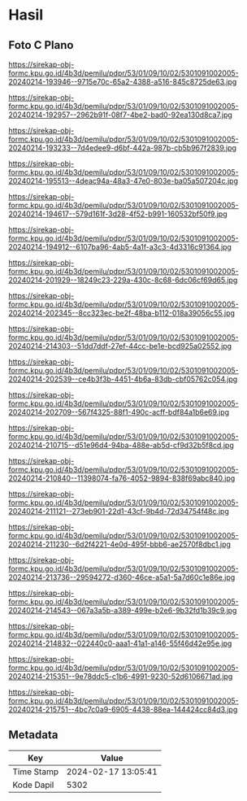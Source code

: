 # Hasil

## Foto C Plano

https://sirekap-obj-formc.kpu.go.id/4b3d/pemilu/pdpr/53/01/09/10/02/5301091002005-20240214-193946--9715e70c-65a2-4388-a516-845c8725de63.jpg

https://sirekap-obj-formc.kpu.go.id/4b3d/pemilu/pdpr/53/01/09/10/02/5301091002005-20240214-192957--2962b91f-08f7-4be2-bad0-92ea130d8ca7.jpg

https://sirekap-obj-formc.kpu.go.id/4b3d/pemilu/pdpr/53/01/09/10/02/5301091002005-20240214-193233--7d4edee9-d6bf-442a-987b-cb5b967f2839.jpg

https://sirekap-obj-formc.kpu.go.id/4b3d/pemilu/pdpr/53/01/09/10/02/5301091002005-20240214-195513--4deac94a-48a3-47e0-803e-ba05a507204c.jpg

https://sirekap-obj-formc.kpu.go.id/4b3d/pemilu/pdpr/53/01/09/10/02/5301091002005-20240214-194617--579d161f-3d28-4f52-b991-160532bf50f9.jpg

https://sirekap-obj-formc.kpu.go.id/4b3d/pemilu/pdpr/53/01/09/10/02/5301091002005-20240214-194912--6107ba96-4ab5-4a1f-a3c3-4d3316c91364.jpg

https://sirekap-obj-formc.kpu.go.id/4b3d/pemilu/pdpr/53/01/09/10/02/5301091002005-20240214-201929--18249c23-229a-430c-8c68-6dc06cf69d65.jpg

https://sirekap-obj-formc.kpu.go.id/4b3d/pemilu/pdpr/53/01/09/10/02/5301091002005-20240214-202345--8cc323ec-be2f-48ba-b112-018a39056c55.jpg

https://sirekap-obj-formc.kpu.go.id/4b3d/pemilu/pdpr/53/01/09/10/02/5301091002005-20240214-214303--51dd7ddf-27ef-44cc-be1e-bcd925a02552.jpg

https://sirekap-obj-formc.kpu.go.id/4b3d/pemilu/pdpr/53/01/09/10/02/5301091002005-20240214-202539--ce4b3f3b-4451-4b6a-83db-cbf05762c054.jpg

https://sirekap-obj-formc.kpu.go.id/4b3d/pemilu/pdpr/53/01/09/10/02/5301091002005-20240214-202709--567f4325-88f1-490c-acff-bdf84a1b6e69.jpg

https://sirekap-obj-formc.kpu.go.id/4b3d/pemilu/pdpr/53/01/09/10/02/5301091002005-20240214-210715--d51e96d4-94ba-488e-ab5d-cf9d32b5f8cd.jpg

https://sirekap-obj-formc.kpu.go.id/4b3d/pemilu/pdpr/53/01/09/10/02/5301091002005-20240214-210840--11398074-fa76-4052-9894-838f69abc840.jpg

https://sirekap-obj-formc.kpu.go.id/4b3d/pemilu/pdpr/53/01/09/10/02/5301091002005-20240214-211121--273eb901-22d1-43cf-9b4d-72d34754f48c.jpg

https://sirekap-obj-formc.kpu.go.id/4b3d/pemilu/pdpr/53/01/09/10/02/5301091002005-20240214-211230--6d2f4221-4e0d-495f-bbb6-ae2570f8dbc1.jpg

https://sirekap-obj-formc.kpu.go.id/4b3d/pemilu/pdpr/53/01/09/10/02/5301091002005-20240214-213736--29594272-d360-46ce-a5a1-5a7d60c1e86e.jpg

https://sirekap-obj-formc.kpu.go.id/4b3d/pemilu/pdpr/53/01/09/10/02/5301091002005-20240214-214543--067a3a5b-a389-499e-b2e6-9b32fd1b39c9.jpg

https://sirekap-obj-formc.kpu.go.id/4b3d/pemilu/pdpr/53/01/09/10/02/5301091002005-20240214-214832--022440c0-aaa1-41a1-a146-55f46d42e95e.jpg

https://sirekap-obj-formc.kpu.go.id/4b3d/pemilu/pdpr/53/01/09/10/02/5301091002005-20240214-215351--9e78ddc5-c1b6-4991-9230-52d6106671ad.jpg

https://sirekap-obj-formc.kpu.go.id/4b3d/pemilu/pdpr/53/01/09/10/02/5301091002005-20240214-215751--4bc7c0a9-6905-4438-88ea-144424cc84d3.jpg


## Metadata

| Key        | Value               |
| ---------- | ------------------- |
| Time Stamp | 2024-02-17 13:05:41 |
| Kode Dapil | 5302                |



